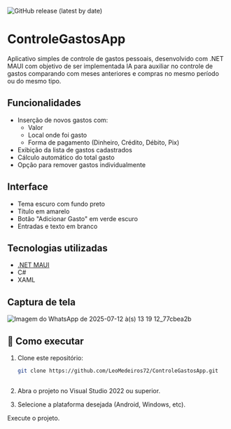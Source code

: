 ![GitHub release (latest by date)](https://img.shields.io/github/v/release/LeoMedeiros72/ControleGastosApp)

# ControleGastosApp

 Aplicativo simples de controle de gastos pessoais, desenvolvido com .NET MAUI com objetivo de ser implementada IA para auxiliar no controle de gastos comparando com meses anteriores e compras no mesmo período ou do mesmo tipo. 

## Funcionalidades

- Inserção de novos gastos com:
  - Valor
  - Local onde foi gasto
  - Forma de pagamento (Dinheiro, Crédito, Débito, Pix)
- Exibição da lista de gastos cadastrados
- Cálculo automático do total gasto
- Opção para remover gastos individualmente

## Interface

- Tema escuro com fundo preto
- Título em amarelo
- Botão "Adicionar Gasto" em verde escuro
- Entradas e texto em branco

## Tecnologias utilizadas

- [.NET MAUI](https://learn.microsoft.com/en-us/dotnet/maui/)
- C#
- XAML

## Captura de tela

![Imagem do WhatsApp de 2025-07-12 à(s) 13 19 12_77cbea2b](https://github.com/user-attachments/assets/0b63fe90-bf97-49c0-ab3d-4791f27c9a69)


## 🚀 Como executar

1. Clone este repositório:
   ```bash
   git clone https://github.com/LeoMedeiros72/ControleGastosApp.git
  

2. Abra o projeto no Visual Studio 2022 ou superior.

3. Selecione a plataforma desejada (Android, Windows, etc).

Execute o projeto.
